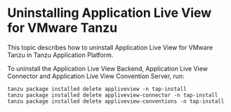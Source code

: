 # Uninstalling Application Live View for VMware Tanzu

This topic describes how to uninstall Application Live View for VMware Tanzu in Tanzu Application Platform.

To uninstall the Application Live View Backend, Application Live View Connector and Application Live View Convention Server, run:

```
tanzu package installed delete appliveview -n tap-install
tanzu package installed delete appliveview-connector -n tap-install
tanzu package installed delete appliveview-conventions -n tap-install
```
